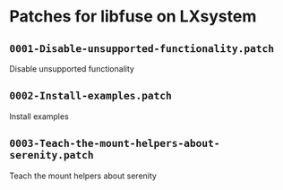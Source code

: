 # Patches for libfuse on LXsystem

## `0001-Disable-unsupported-functionality.patch`

Disable unsupported functionality

## `0002-Install-examples.patch`

Install examples

## `0003-Teach-the-mount-helpers-about-serenity.patch`

Teach the mount helpers about serenity


